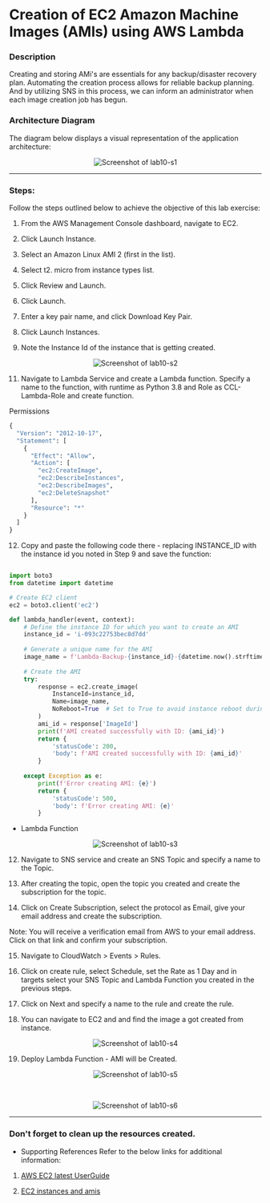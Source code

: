 # Creation of EC2 Amazon Machine Images (AMls) using AWS Lambda

### Description

Creating and storing AMi's are essentials for any backup/disaster recovery plan. Automating the creation process allows for reliable backup planning. And by utilizing SNS in this process, we can inform an administrator when each image creation job has begun.

### Architecture Diagram

The diagram below displays a visual representation of the application architecture:

<p align="center">
  <img src="https://github.com/jatinbunkar/AWS-Clouds/blob/03d73951c14bfb1fd3aa3735a3a2a7e37a5318d7/Screenshots/lab10-s1.png" alt="Screenshot of lab10-s1">
</p>

---

### Steps:

Follow the steps outlined below to achieve the objective of this lab exercise:

1. From the AWS Management Console dashboard, navigate to EC2.

2. Click Launch Instance.
3. Select an Amazon Linux AMl 2 (first in the list).
4. Select t2. micro from instance types list.

5. Click Review and Launch.
6. Click Launch.

7. Enter a key pair name, and click Download Key Pair.

8. Click Launch Instances.

9. Note the Instance Id of the instance that is getting created.

<p align="center">
  <img src="https://github.com/jatinbunkar/AWS-Clouds/blob/03d73951c14bfb1fd3aa3735a3a2a7e37a5318d7/Screenshots/lab10-s2.png" alt="Screenshot of lab10-s2">
</p>

11. Navigate to Lambda Service and create a Lambda function. Specify a name to the function, with runtime as Python 3.8 and Role as CCL-Lambda-Role and create function.

Permissions

```python
{
  "Version": "2012-10-17",
  "Statement": [
    {
      "Effect": "Allow",
      "Action": [
        "ec2:CreateImage",
        "ec2:DescribeInstances",
        "ec2:DescribeImages",
        "ec2:DeleteSnapshot"
      ],
      "Resource": "*"
    }
  ]
}
```


12. Copy and paste the following code there - replacing INSTANCE_ID with the instance id you noted in Step 9
and save the function:

```python

import boto3
from datetime import datetime

# Create EC2 client
ec2 = boto3.client('ec2')

def lambda_handler(event, context):
    # Define the instance ID for which you want to create an AMI
    instance_id = 'i-093c22753bec8d7dd'
    
    # Generate a unique name for the AMI
    image_name = f'Lambda-Backup-{instance_id}-{datetime.now().strftime("%Y-%m-%d-%H-%M-%S")}'
    
    # Create the AMI
    try:
        response = ec2.create_image(
            InstanceId=instance_id,
            Name=image_name,
            NoReboot=True  # Set to True to avoid instance reboot during AMI creation
        )
        ami_id = response['ImageId']
        print(f'AMI created successfully with ID: {ami_id}')
        return {
            'statusCode': 200,
            'body': f'AMI created successfully with ID: {ami_id}'
        }
    
    except Exception as e:
        print(f'Error creating AMI: {e}')
        return {
            'statusCode': 500,
            'body': f'Error creating AMI: {e}'
        }
```

- Lambda Function

<p align="center">
  <img src="https://github.com/jatinbunkar/AWS-Clouds/blob/03d73951c14bfb1fd3aa3735a3a2a7e37a5318d7/Screenshots/lab10-s3.png" alt="Screenshot of lab10-s3">
</p>

12. Navigate to SNS service and create an SNS Topic and specify a name to the Topic.

13. After creating the topic, open the topic you created and create the subscription for the topic.

14. Click on Create Subscription, select the protocol as Email, give your email address and create the subscription.

Note: You will receive a verification email from AWS to your email address. Click on that link and confirm your subscription.

15. Navigate to CloudWatch > Events > Rules.

16. Click on create rule, select Schedule, set the Rate as 1 Day and in targets select your SNS Topic and
Lambda Function you created in the previous steps.

17. Click on Next and specify a name to the rule and create the rule.

18. You can navigate to EC2 and and find the  image a got created from instance.

<p align="center">
  <img src="https://github.com/jatinbunkar/AWS-Clouds/blob/03d73951c14bfb1fd3aa3735a3a2a7e37a5318d7/Screenshots/lab10-s4.png" alt="Screenshot of lab10-s4">
</p>

19. Deploy Lambda Function - AMI will be Created.

<p align="center">
  <img src="https://github.com/jatinbunkar/AWS-Clouds/blob/03d73951c14bfb1fd3aa3735a3a2a7e37a5318d7/Screenshots/lab10-s5.png" alt="Screenshot of lab10-s5">
</p>

<br>

<p align="center">
  <img src="https://github.com/jatinbunkar/AWS-Clouds/blob/1007a72c917b813e51606df07841f7e81c6296da/Screenshots/lab10-s6.png" alt="Screenshot of lab10-s6">
</p>

---


### Don't forget to clean up the resources created.


- Supporting References
Refer to the below links for additional information:

1. [AWS EC2 latest UserGuide](https://docs.aws.amazon.com/AWSEC2/latest/UserGuide/AMIs.html)

2. [EC2 instances and amis](https://docs.aws.amazon.com/AWSEC2/latest/UserGuide/ec2-instances-and-amis.html)


